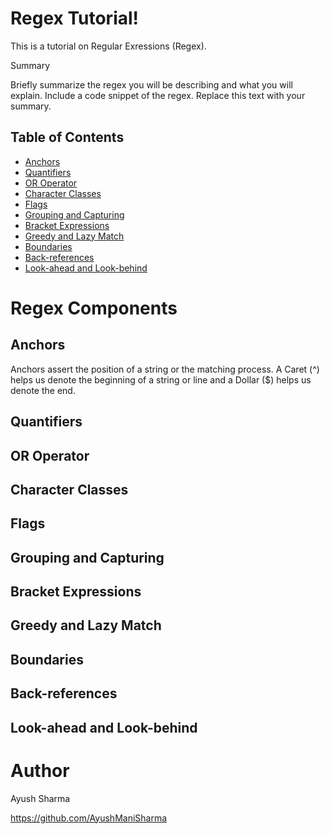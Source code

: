 # Regex Tutorial!

This is a tutorial on Regular Exressions (Regex).

Summary

Briefly summarize the regex you will be describing and what you will explain. Include a code snippet of the regex. Replace this text with your summary.
## Table of Contents

   * [Anchors](##Anchors)
   * [Quantifiers]()
   * [OR Operator]()
   * [Character Classes]()
   * [Flags]()
   * [Grouping and Capturing]()
   * [Bracket Expressions]()
   * [Greedy and Lazy Match]()
   * [Boundaries]()
   * [Back-references]()
   * [Look-ahead and Look-behind]()

# Regex Components
## Anchors
Anchors assert the position of a string or the matching process. A Caret (^) helps us denote the beginning of a string or line and a Dollar ($) helps us denote the end.

## Quantifiers
## OR Operator
## Character Classes
## Flags
## Grouping and Capturing
## Bracket Expressions
## Greedy and Lazy Match
## Boundaries
## Back-references
## Look-ahead and Look-behind

# Author
Ayush Sharma

https://github.com/AyushManiSharma
